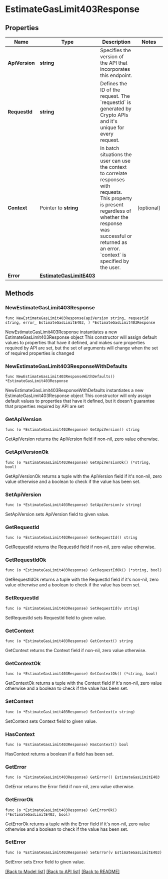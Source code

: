 # EstimateGasLimit403Response

## Properties

Name | Type | Description | Notes
------------ | ------------- | ------------- | -------------
**ApiVersion** | **string** | Specifies the version of the API that incorporates this endpoint. | 
**RequestId** | **string** | Defines the ID of the request. The &#x60;requestId&#x60; is generated by Crypto APIs and it&#39;s unique for every request. | 
**Context** | Pointer to **string** | In batch situations the user can use the context to correlate responses with requests. This property is present regardless of whether the response was successful or returned as an error. &#x60;context&#x60; is specified by the user. | [optional] 
**Error** | [**EstimateGasLimitE403**](EstimateGasLimitE403.md) |  | 

## Methods

### NewEstimateGasLimit403Response

`func NewEstimateGasLimit403Response(apiVersion string, requestId string, error_ EstimateGasLimitE403, ) *EstimateGasLimit403Response`

NewEstimateGasLimit403Response instantiates a new EstimateGasLimit403Response object
This constructor will assign default values to properties that have it defined,
and makes sure properties required by API are set, but the set of arguments
will change when the set of required properties is changed

### NewEstimateGasLimit403ResponseWithDefaults

`func NewEstimateGasLimit403ResponseWithDefaults() *EstimateGasLimit403Response`

NewEstimateGasLimit403ResponseWithDefaults instantiates a new EstimateGasLimit403Response object
This constructor will only assign default values to properties that have it defined,
but it doesn't guarantee that properties required by API are set

### GetApiVersion

`func (o *EstimateGasLimit403Response) GetApiVersion() string`

GetApiVersion returns the ApiVersion field if non-nil, zero value otherwise.

### GetApiVersionOk

`func (o *EstimateGasLimit403Response) GetApiVersionOk() (*string, bool)`

GetApiVersionOk returns a tuple with the ApiVersion field if it's non-nil, zero value otherwise
and a boolean to check if the value has been set.

### SetApiVersion

`func (o *EstimateGasLimit403Response) SetApiVersion(v string)`

SetApiVersion sets ApiVersion field to given value.


### GetRequestId

`func (o *EstimateGasLimit403Response) GetRequestId() string`

GetRequestId returns the RequestId field if non-nil, zero value otherwise.

### GetRequestIdOk

`func (o *EstimateGasLimit403Response) GetRequestIdOk() (*string, bool)`

GetRequestIdOk returns a tuple with the RequestId field if it's non-nil, zero value otherwise
and a boolean to check if the value has been set.

### SetRequestId

`func (o *EstimateGasLimit403Response) SetRequestId(v string)`

SetRequestId sets RequestId field to given value.


### GetContext

`func (o *EstimateGasLimit403Response) GetContext() string`

GetContext returns the Context field if non-nil, zero value otherwise.

### GetContextOk

`func (o *EstimateGasLimit403Response) GetContextOk() (*string, bool)`

GetContextOk returns a tuple with the Context field if it's non-nil, zero value otherwise
and a boolean to check if the value has been set.

### SetContext

`func (o *EstimateGasLimit403Response) SetContext(v string)`

SetContext sets Context field to given value.

### HasContext

`func (o *EstimateGasLimit403Response) HasContext() bool`

HasContext returns a boolean if a field has been set.

### GetError

`func (o *EstimateGasLimit403Response) GetError() EstimateGasLimitE403`

GetError returns the Error field if non-nil, zero value otherwise.

### GetErrorOk

`func (o *EstimateGasLimit403Response) GetErrorOk() (*EstimateGasLimitE403, bool)`

GetErrorOk returns a tuple with the Error field if it's non-nil, zero value otherwise
and a boolean to check if the value has been set.

### SetError

`func (o *EstimateGasLimit403Response) SetError(v EstimateGasLimitE403)`

SetError sets Error field to given value.



[[Back to Model list]](../README.md#documentation-for-models) [[Back to API list]](../README.md#documentation-for-api-endpoints) [[Back to README]](../README.md)


